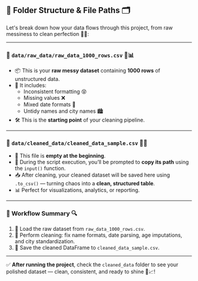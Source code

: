 ## 📁 Folder Structure & File Paths 🗂️

Let's break down how your data flows through this project, from raw messiness to clean perfection 🧹✨:

---

### 🔹 `data/raw_data/raw_data_1000_rows.csv` 🐍📊

- 📦 This is your **raw messy dataset** containing **1000 rows** of unstructured data.
- 🧩 It includes:
  - Inconsistent formatting 😵
  - Missing values ❌
  - Mixed date formats 📆
  - Untidy names and city names 🏙️
- 🛠️ This is the **starting point** of your cleaning pipeline.

---

### 🔹 `data/cleaned_data/cleaned_data_sample.csv` 🧼✅

- 📁 This file is **empty at the beginning**.
- 📌 During the script execution, you’ll be prompted to **copy its path** using the `input()` function.
- 📥 After cleaning, your cleaned dataset will be saved here using `.to_csv()` — turning chaos into a **clean, structured table**.
- 📊 Perfect for visualizations, analytics, or reporting.

---

### 🔄 Workflow Summary 🔍

1. 🚀 Load the raw dataset from `raw_data_1000_rows.csv`.
2. 🧹 Perform cleaning: fix name formats, date parsing, age imputations, and city standardization.
3. 💾 Save the cleaned DataFrame to `cleaned_data_sample.csv`.

---

✅ **After running the project**, check the `cleaned_data` folder to see your polished dataset — clean, consistent, and ready to shine 🌟📈!

